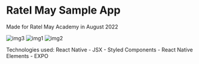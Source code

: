 # Ratel May Sample App
Made for Ratel May Academy in August 2022  

![img3](https://user-images.githubusercontent.com/43136060/187490273-ab152881-48ad-4dd2-9599-3c6500460d54.png)
![img1](https://user-images.githubusercontent.com/43136060/187490006-0feb5e2e-e41d-46ba-b88d-8eff8ae99b2f.png)
![img2](https://user-images.githubusercontent.com/43136060/187490012-53f02f25-8ad2-4e0f-ac48-a4eb4f73953c.png)


Technologies used: React Native - JSX - Styled Components - React Native Elements - EXPO
